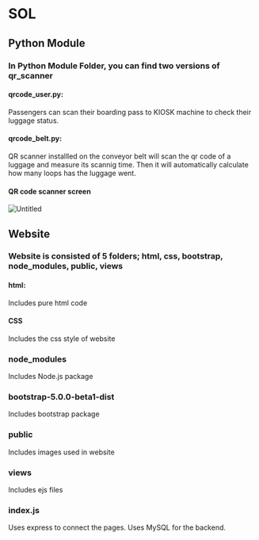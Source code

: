 # SOL

## Python Module

### In Python Module Folder, you can find two versions of qr_scanner

#### qrcode_user.py:
Passengers can scan their boarding pass to KIOSK machine to check their luggage status.

#### qrcode_belt.py:
QR scanner installled on the conveyor belt will scan the qr code of a luggage and measure its scannig time.
Then it will automatically calculate how many loops has the luggage went.

#### QR code scanner screen
![Untitled](https://user-images.githubusercontent.com/68123073/108533939-f0bb0900-731c-11eb-8119-fb4927367834.png)

## Website

### Website is consisted of 5 folders; html, css, bootstrap, node_modules, public, views

#### html:
Includes pure html code

#### CSS
Includes the css style of website

### node_modules
Includes Node.js package

### bootstrap-5.0.0-beta1-dist
Includes bootstrap package

### public
Includes images used in website

### views
Includes ejs files

### index.js
Uses express to connect the pages. Uses MySQL for the backend.
